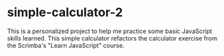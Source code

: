 # simple-calculator-2
This is a personalized project to help me practice some basic JavaScript skills learned. This simple calculator refactors the calculator exercise from the Scrimba's "Learn JavaScript" course.
